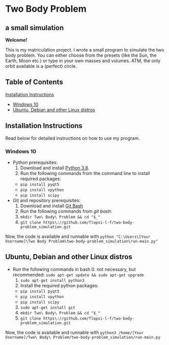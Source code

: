 # Two Body Problem
## a small simulation

**Welcome!**

This is my matriculation project. I wrote a small program to simulate the two body problem. You can either choose from the presets (like the Sun, the Earth, Moon etc.) or type in your own masses and volumes. ATM, the only orbit available is a (perfect) circle.

## Table of Contents

[Installation Instructions](#installation)  
- [Windows 10](#win10)  
- [Ubuntu, Debian and other Linux distros](#linux)  

<a name="installation"/>

## Installation Instructions

Read below for detailed instructions on how to use my program.

<a name="win10"/>

### Windows 10

- Python prerequisites:
  1. Download and install [Python 3.8](https://www.python.org/downloads/).
  2. Run the following commands from the command line to install required packages:
    - `pip install pyqt5`
    - `pip install vpython`
    - `pip install scipy`
- Git and repository prerequisites:
  1. Download and install [Git Bash](https://gitforwindows.org/)
  2. Run the following commands from *git bash*:
    1. `mkdir Two\ Body\ Problem && cd "$_"`
    2. `git clone https\://github.com/flopsi-l-f/two-body-problem_simulation.git`

Now, the code is available and runnable with `python "C:\Users\[Your Username]\Two Body Problem\two-body-problem_simulation\run-main.py"`

<a name="linux"/>

## Ubuntu, Debian and other Linux distros

- Run the following commands in bash
  0. not necessary, but recommended: `sudo apt-get update && sudo apt-get upgrade`
  1. `sudo apt-get install python3`
  2. Install the required python packages:
    - `pip install pyqt5`
    - `pip install vpython`
    - `pip install scipy`
  3. `sudo apt-get install git`
  4. `mkdir Two\ Body\ Problem && cd "$_"`
  5. `git clone https\://github.com/flopsi-l-f/two-body-problem_simulation.git`

Now, the code is available and runnable with `python3 /home/[Your Username]/Two\ Body\ Problem/two-body-problem_simulation/run-main.py`

